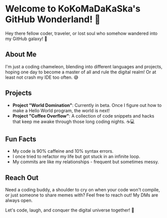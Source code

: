 # Welcome to KoKoMaDaKaSka's GitHub Wonderland! 🎉

Hey there fellow coder, traveler, or lost soul who somehow wandered into my GitHub galaxy! 🌌 

## About Me

I'm just a coding chameleon, blending into different languages and projects, hoping one day to become a master of all and rule the digital realm! Or at least not crash my IDE too often. 😅

## Projects

- **Project "World Domination"**: Currently in beta. Once I figure out how to make a Hello World program, the world is next!
- **Project "Coffee Overflow"**: A collection of code snippets and hacks that keep me awake through those long coding nights. ☕️💻

## Fun Facts

- My code is 90% caffeine and 10% syntax errors.
- I once tried to refactor my life but got stuck in an infinite loop.
- My commits are like my relationships - frequent but sometimes messy.

## Reach Out

Need a coding buddy, a shoulder to cry on when your code won't compile, or just someone to share memes with? Feel free to reach out! My DMs are always open. 

Let's code, laugh, and conquer the digital universe together! 🚀

